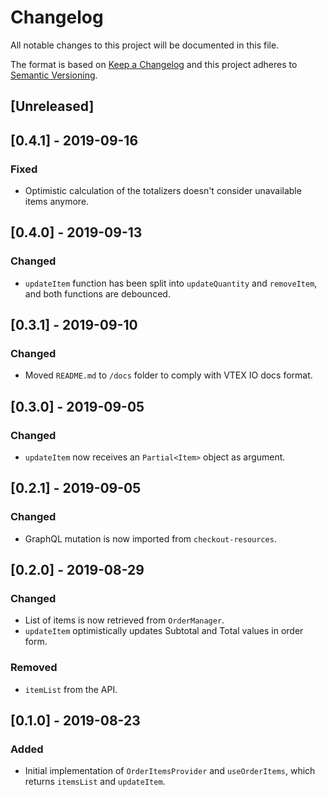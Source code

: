 # Changelog

All notable changes to this project will be documented in this file.

The format is based on [Keep a Changelog](http://keepachangelog.com/en/1.0.0/)
and this project adheres to [Semantic Versioning](http://semver.org/spec/v2.0.0.html).

## [Unreleased]

## [0.4.1] - 2019-09-16

### Fixed

- Optimistic calculation of the totalizers doesn't consider unavailable items anymore.

## [0.4.0] - 2019-09-13

### Changed

- `updateItem` function has been split into `updateQuantity` and `removeItem`, and both functions are debounced.

## [0.3.1] - 2019-09-10

### Changed

- Moved `README.md` to `/docs` folder to comply with VTEX IO docs format.

## [0.3.0] - 2019-09-05

### Changed

- `updateItem` now receives an `Partial<Item>` object as argument.

## [0.2.1] - 2019-09-05

### Changed

- GraphQL mutation is now imported from `checkout-resources`.

## [0.2.0] - 2019-08-29

### Changed

- List of items is now retrieved from `OrderManager`.
- `updateItem` optimistically updates Subtotal and Total values in order form.

### Removed

- `itemList` from the API.

## [0.1.0] - 2019-08-23

### Added

- Initial implementation of `OrderItemsProvider` and `useOrderItems`, which returns `itemsList` and `updateItem`.
